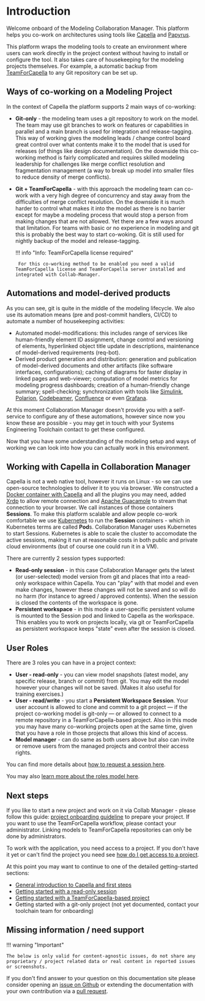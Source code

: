 <!--
 ~ SPDX-FileCopyrightText: Copyright DB Netz AG and the capella-collab-manager contributors
 ~ SPDX-License-Identifier: Apache-2.0
 -->

# Introduction

Welcome onboard of the Modeling Collaboration Manager. This platform helps you co-work on architectures using tools like [Capella](https://www.eclipse.org/capella/) and [Papyrus](https://www.eclipse.org/papyrus/).

This platform wraps the modeling tools to create an environment where users can work directly in the project context without having to install or configure the tool. It also takes care of housekeeping for the modeling projects themselves. For example, a automatic backup from [TeamForCapella](https://www.obeosoft.com/en/team-for-capella) to any Git repository can be set up.

## Ways of co-working on a Modeling Project

In the context of Capella the platform supports 2 main ways of co-working:

 - **Git-only** - the modeling team uses a git repository to work on the model. The team may use git branches to work on features or capabilities in parallel and a main branch is used for integration and release-tagging. This way of working gives the modeling leads / change control board great control over what contents make it to the model that is used for releases (of things like design documentation). On the downside this co-working method is fairly complicated and requires skilled modeling leadership for challenges like merge conflict resolution and fragmentation management (a way to break up model into smaller files to reduce density of merge conflicts).
 - **Git + TeamForCapella** - with this approach the modeling team can co-work with a very high degree of concurrency and stay away from the difficulties of merge conflict resolution. On the downside it is much harder to control what makes it into the model as there is no barrier except for maybe a modeling process that would stop a person from making changes that are not allowed. Yet there are a few ways around that limitation. For teams with basic or no experience in modeling and git this is probably the best way to start co-woking. Git is still used for nightly backup of the model and release-tagging.

    !!! info "Info: TeamForCapella license required"

        For this co-working method to be enabled you need a valid TeamForCapella license and TeamForCapella server installed and integrated with Collab-Manager.

## Automations and model-derived products

As you can see, git is quite in the middle of the modeling lifecycle. We also use its automation means (pre and post-commit handlers, CI/CD) to automate a number of housekeeping activities:

- Automated model-modifications: this includes range of services like human-friendly element ID assignment, change control and versioning of elements, hyperlinked object title update in descriptions, maintenance of model-derived requirements (req-bot).
- Derived product generation and distribution: generation and publication of model-derived documents and other artifacts (like software interfaces, configurations); caching of diagrams for faster display in linked pages and web-viewer; computation of model metrics for modeling progress dashboards; creation of a human-friendly change summary; spell-checking; synchronization with tools like [Simulink](https://mathworks.com/products/simulink.html), [Polarion](https://polarion.plm.automation.siemens.com/), [Codebeamer](https://codebeamer.com/), [Confluence](https://www.atlassian.com/software/confluence) or even [Grafana](https://grafana.com/).

At this moment Collaboration Manager doesn't provide you with a self-service to configure any of these automations, however since now you know these are possible - you may get in touch with your Systems Engineering Toolchain contact to get these configured.

Now that you have some understanding of the modeling setup and ways of working we can look into how you can actually work in this environment.


## Working with Capella in Collaboration Manager

Capella is not a web native tool, however it runs on Linux - so we can use open-source technologies to deliver it to you via browser. We constructed a [Docker container with Capella](https://github.com/DSD-DBS/capella-dockerimages) and all the plugins you may need, added [Xrdp](http://xrdp.org/) to allow remote connection and [Apache Guacamole](https://guacamole.apache.org/) to stream that connection to your browser. We call instances of those containers **Sessions**. To make this platform scalable and allow people co-work comfortable we use [Kubernetes](https://kubernetes.io/) to run the **Session** containers - which in Kubernetes terms are called **Pod**s. Collaboration Manager uses Kubernetes to start Sessions. Kubernetes is able to scale the cluster to accomodate the active sessions, making it run at reasonable costs in both public and private cloud environments (but of course one could run it in a VM).

There are currently 2 session types supported:

* **Read-only session** - in this case Collaboration Manager gets the latest (or user-selected) model version from git and places that into a read-only workspace within Capella. You can "play" with that model and even make changes, however these changes will not be saved and so will do no harm (for instance to agreed / approved contents). When the session is closed the contents of the workspace is gone.
* **Persistent workspace** - in this mode a user-specific persistent volume is mounted to the Session pod and linked to Capella as the workspace. This enables you to work on projects locally, via git or TeamForCapella as persistent workspace keeps "state" even after the session is closed.


## User Roles

There are 3 roles you can have in a project context:

- **User - read-only** - you can view model snapshots (latest model, any specific release, branch or commit) from git. You may edit the model however your changes will not be saved. (Makes it also useful for training exercises.)
- **User - read/write** - you start a **Persistent Workspace Session**. Your user account is allowed to clone and commit to a git project — if the project co-working model is git-only — or allowed to connect to a remote repository in a TeamForCapella-based project. Also in this mode you may have many co-working projects open at the same time, given that you have a role in those projects that allows this kind of access.
- **Model manager** - can do same as both users above but also can invite or remove users from the managed projects and control their access rights.

You can find more details about [how to request a session here](sessions/request.md).

You may also [learn more about the roles model here](projects/roles.md).

## Next steps

If you like to start a new project and work on it via Collab Manager - please follow this guide: [project onboarding guideline](projects/create.md) to prepare your project.
If you want to use the TeamForCapella workflow, please contact your administrator. Linking models to TeamForCapella repositories can only be done by administrators.

To work with the application, you need access to a project. If you don't have it yet or can't find the project you need see [how do I get access to a project](projects/access.md).

At this point you may want to continue to one of the detailed getting-started sections:

- [General introduction to Capella and first steps](getting-started/capella-intro.md)
- [Getting started with a read-only session](sessions/types/read-only.md)
- [Getting started with a TeamForCapella-based project](sessions/types/persistent.md)
- Getting started with a git-only project (not yet documented, contact your toolchain team for onboarding)

## Missing information / need support

!!! warning "Important"

    The below is only valid for content-agnostic issues, do not share any proprietary / project related data or real content in reported issues or screenshots.

If you don't find answer to your question on this documentation site please consider opening an [issue on Github](https://github.com/DSD-DBS/capella-collab-manager/issues) or extending the documentation with your own contribution via a [pull request](https://github.com/DSD-DBS/capella-collab-manager/pulls).
